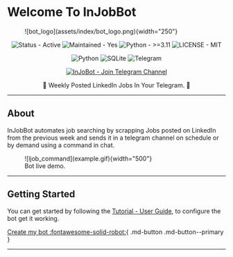 # Welcome To InJobBot

<figure markdown>
![bot_logo](assets/index/bot_logo.png){width="250"}
</figure>


<div align="center" markdown=1>
    
  ![Status - Active](https://img.shields.io/badge/Status-Active-2ea44f?logo=Cachet&logoColor=green)
  ![Maintained - Yes](https://img.shields.io/badge/Maintained-Yes-2ea44f)
  ![Python - >=3.11](https://img.shields.io/badge/Python->=3.11-blue?logo=Python)
  ![LICENSE - MIT](https://img.shields.io/badge/LICENSE-MIT-yellow)

  ![Python](https://img.shields.io/badge/python-3670A0?style=for-the-badge&logo=python&logoColor=ffdd54)
  ![SQLite](https://img.shields.io/badge/sqlite-%2307405e.svg?style=for-the-badge&logo=sqlite&logoColor=white)
  ![Telegram](https://img.shields.io/badge/Telegram-2CA5E0?style=for-the-badge&logo=telegram&logoColor=white)

  [![InJoBot - Join Telegram Channel](https://img.shields.io/badge/InJoBot-Join_Telegram_Channel-blue?style=for-the-badge&logo=telegram)](https://t.me/itsinjobbot)

</div>

<p align="center">🤖 Weekly Posted LinkedIn Jobs In Your Telegram. 🤖</p>


****

## About

InJobBot automates job searching by scrapping Jobs posted on LinkedIn from the previous week and sends it in a telegram channel on schedule or by demand using a command in chat.

<figure markdown>
![ljob_command](example.gif){width="500"}
<figcaption>Bot live demo.</figcaption>
</figure>

***

## Getting Started

You can get started by following the [Tutorial - User Guide](01_creating_bot_token.md), to configure the bot get it working.

[Create my bot :fontawesome-solid-robot:](01_creating_bot_token.md){ .md-button .md-button--primary }

****



